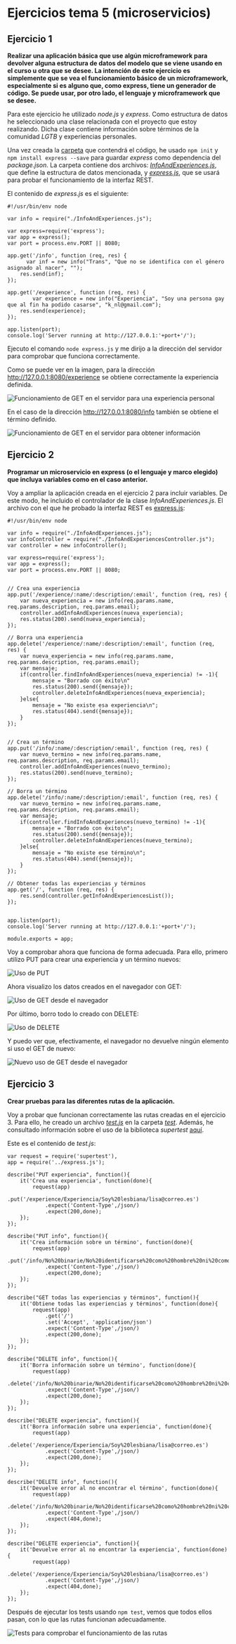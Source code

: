# Ejercicios tema 5 (microservicios)

## Ejercicio 1

**Realizar una aplicación básica que use algún microframework para devolver alguna estructura de datos del modelo que se viene usando en el curso u otra que se desee. La intención de este ejercicio es simplemente que se vea el funcionamiento básico de un microframework, especialmente si es alguno que, como express, tiene un generador de código. Se puede usar, por otro lado, el lenguaje y microframework que se desee.**

Para este ejercicio he utilizado *node.js* y *express*. Como estructura de datos he seleccionado una clase relacionada con el proyecto que estoy realizando. Dicha clase contiene información sobre términos de la comunidad *LGTB* y experiencias personales. 

Una vez creada la [carpeta](./ej1) que contendrá el código, he usado `npm init` y `npm install express --save` para guardar *express* como dependencia del *package.json*. La carpeta contiene dos archivos: [*InfoAndExperiences.js*](./ej1/InfoAndExperiences.js), que define la estructura de datos mencionada, y [*express.js*](./ej1/express.js), que se usará para probar el funcionamiento de la interfaz REST.

El contenido de *express.js* es el siguiente:

```
#!/usr/bin/env node

var info = require("./InfoAndExperiences.js");

var express=require('express');
var app = express();
var port = process.env.PORT || 8080;

app.get('/info', function (req, res) {
	  var inf = new info("Trans", "Que no se identifica con el género asignado al nacer", "");
    res.send(inf);
});

app.get('/experience', function (req, res) {
		var experience = new info("Experiencia", "Soy una persona gay que al fin ha podido casarse", "k_nl@gmail.com");
    res.send(experience);
});

app.listen(port);
console.log('Server running at http://127.0.0.1:'+port+'/');
```

Ejecuto el comando `node express.js` y me dirijo a la dirección del servidor para comprobar que funciona correctamente.

Como se puede ver en la imagen, para la dirección http://127.0.0.1:8080/experience se obtiene correctamente la experiencia definida.

![Funcionamiento de GET en el servidor para una experiencia personal](./imgs/serv_exp.png "Funcionamiento de GET en el servidor para una experiencia personal")

En el caso de la dirección http://127.0.0.1:8080/info también se obtiene el término definido.

![Funcionamiento de GET en el servidor para obtener información](./imgs/serv_info.png "Funcionamiento de GET en el servidor para obtener información")


## Ejercicio 2

**Programar un microservicio en express (o el lenguaje y marco elegido) que incluya variables como en el caso anterior.**

Voy a ampliar la aplicación creada en el ejercicio 2 para incluir variables. De este modo, he incluido el controlador de la clase *InfoAndExperiences.js*. El archivo con el que he probado la interfaz REST es [express.js](./ej2y3/express.js):

```
#!/usr/bin/env node

var info = require("./InfoAndExperiences.js");
var infoController = require("./InfoAndExperiencesController.js");
var controller = new infoController();

var express=require('express');
var app = express();
var port = process.env.PORT || 8080;


// Crea una experiencia
app.put('/experience/:name/:description/:email', function (req, res) {
	var nueva_experiencia = new info(req.params.name, req.params.description, req.params.email);
	controller.addInfoAndExperiences(nueva_experiencia);
	res.status(200).send(nueva_experiencia);
});

// Borra una experiencia
app.delete('/experience/:name/:description/:email', function (req, res) {
	var nueva_experiencia = new info(req.params.name, req.params.description, req.params.email);
	var mensaje;
	if(controller.findInfoAndExperiences(nueva_experiencia) != -1){
		mensaje = "Borrado con éxito\n"
		res.status(200).send({mensaje});
		controller.deleteInfoAndExperiences(nueva_experiencia);
	}else{
		mensaje = "No existe esa experiencia\n";
		res.status(404).send({mensaje});
	}
});


// Crea un término
app.put('/info/:name/:description/:email', function (req, res) {
	var nuevo_termino = new info(req.params.name, req.params.description, req.params.email);
	controller.addInfoAndExperiences(nuevo_termino);
	res.status(200).send(nuevo_termino);
});

// Borra un término
app.delete('/info/:name/:description/:email', function (req, res) {
	var nuevo_termino = new info(req.params.name, req.params.description, req.params.email);
	var mensaje;
	if(controller.findInfoAndExperiences(nuevo_termino) != -1){
		mensaje = "Borrado con éxito\n";
		res.status(200).send({mensaje});
		controller.deleteInfoAndExperiences(nuevo_termino);
	}else{
		mensaje = "No existe ese término\n";
		res.status(404).send({mensaje});
	}
});

// Obtener todas las experiencias y términos
app.get('/', function (req, res) {
	res.send(controller.getInfoAndExperiencesList());
});


app.listen(port);
console.log('Server running at http://127.0.0.1:'+port+'/');

module.exports = app;
```

Voy a comprobar ahora que funciona de forma adecuada. Para ello, primero utilizo PUT para crear una experiencia y un término nuevos:

![Uso de PUT](./imgs/put.png "Uso de PUT")

Ahora visualizo los datos creados en el navegador con GET:

![Uso de GET desde el navegador](./imgs/get.png "Uso de GET desde el navegador")

Por último, borro todo lo creado con DELETE:

![Uso de DELETE](./imgs/delete.png "Uso de DELETE")

Y puedo ver que, efectivamente, el navegador no devuelve ningún elemento si uso el GET de nuevo:

![Nuevo uso de GET desde el navegador](./imgs/get2.png "Nuevo uso de GET desde el navegador")


## Ejercicio 3

**Crear pruebas para las diferentes rutas de la aplicación.**

Voy a probar que funcionan correctamente las rutas creadas en el ejercicio 3. Para ello, he creado un archivo [*test.js*](./ej2y3/test/test.js) en la carpeta [*test*](./ej3y4/test). Además, he consultado información sobre el uso de la biblioteca *supertest* [aquí](https://www.npmjs.com/package/supertest).

Este es el contenido de *test.js*:

```
var request = require('supertest'),
app = require('../express.js');

describe("PUT experiencia", function(){
	it('Crea una experiencia', function(done){
		request(app)
			.put('/experience/Experiencia/Soy%20lesbiana/lisa@correo.es')
			.expect('Content-Type',/json/)
			.expect(200,done);
	});
});

describe("PUT info", function(){
	it('Crea información sobre un término', function(done){
		request(app)
			.put('/info/No%20binarie/No%20identificarse%20como%20hombre%20ni%20como%20mujer/rodri@correo.es')
			.expect('Content-Type',/json/)
			.expect(200,done);
	});
});

describe("GET todas las experiencias y términos", function(){
	it('Obtiene todas las experiencias y términos', function(done){
		request(app)
			.get('/')
			.set('Accept', 'application/json')
			.expect('Content-Type',/json/)
			.expect(200,done);
	});
});

describe("DELETE info", function(){
	it('Borra información sobre un término', function(done){
		request(app)
			.delete('/info/No%20binarie/No%20identificarse%20como%20hombre%20ni%20como%20mujer/rodri@correo.es')
			.expect('Content-Type',/json/)
			.expect(200,done);
	});
});

describe("DELETE experiencia", function(){
	it('Borra información sobre una experiencia', function(done){
		request(app)
			.delete('/experience/Experiencia/Soy%20lesbiana/lisa@correo.es')
			.expect('Content-Type',/json/)
			.expect(200,done);
	});
});

describe("DELETE info", function(){
	it('Devuelve error al no encontrar el término', function(done){
		request(app)
			.delete('/info/No%20binarie/No%20identificarse%20como%20hombre%20ni%20como%20mujer/rodri@correo.es')
			.expect('Content-Type',/json/)
			.expect(404,done);
	});
});

describe("DELETE experiencia", function(){
	it('Devuelve error al no encontrar la experiencia', function(done){
		request(app)
			.delete('/experience/Experiencia/Soy%20lesbiana/lisa@correo.es')
			.expect('Content-Type',/json/)
			.expect(404,done);
	});
});
```

Después de ejecutar los tests usando `npm test`, vemos que todos ellos pasan, con lo que las rutas funcionan adecuadamente.

![Tests para comprobar el funcionamiento de las rutas](./imgs/tests.png "Tests para comprobar el funcionamiento de las rutas")



